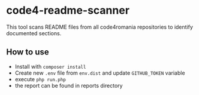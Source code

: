 # code4-readme-scanner
This tool scans README files from all code4romania repositories to identify documented sections.

## How to use
- Install with `composer install`
- Create new `.env` file from `env.dist` and update `GITHUB_TOKEN` variable
- execute `php run.php`
- the report can be found in reports directory